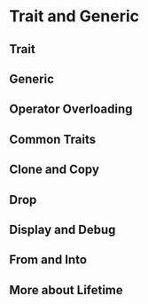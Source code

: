 # Trait and Generic

## Trait

## Generic

## Operator Overloading

## Common Traits

## Clone and Copy

## Drop

## Display and Debug

## From and Into

## More about Lifetime

